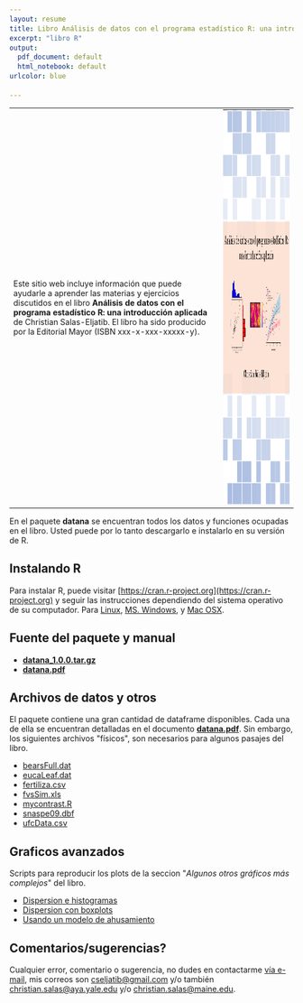 ```yaml
---
layout: resume
title: Libro Análisis de datos con el programa estadístico R: una introduccción aplicada.
excerpt: "libro R"
output:
  pdf_document: default
  html_notebook: default
urlcolor: blue

---
```



|              |   |
:---|:-------------------------:
Este sitio web incluye información que puede ayudarle a aprender las materias y ejercicios discutidos en el libro **Análisis de datos con el programa estadístico R: una introducción aplicada** de Christian Salas-Eljatib. El libro ha sido producido por la Editorial Mayor (ISBN xxx-x-xxx-xxxxx-y).|  <img src="/images/portadaLibro.png" width="800" height="700">


En el paquete **datana** se encuentran todos los datos y funciones ocupadas en el libro. Usted puede por lo tanto descargarlo e instalarlo en su versión de R.

## Instalando R
Para instalar R, puede visitar [https://cran.r-project.org](https://cran.r-project.org) y seguir las instrucciones dependiendo del sistema operativo de su computador. Para [Linux](https://cran.r-project.org/bin/linux/), [MS. Windows](https://cran.r-project.org/bin/windows/), y [Mac OSX](https://cran.r-project.org/bin/macosx/).

## Fuente del paquete y manual
+ [**datana_1.0.0.tar.gz**](/rlibro/datana_1.0.0.tar.gz)
+ [**datana.pdf**](/rlibro/datana.pdf)


## Archivos de datos y otros
El paquete contiene una gran cantidad de dataframe disponibles. Cada una de ella se encuentran detalladas en el documento [**datana.pdf**](/rlibro/datana.pdf). Sin embargo, los siguientes archivos "físicos", son necesarios para algunos pasajes del libro.

+ [bearsFull.dat](/rlibro/bearsFull.dat)
+ [eucaLeaf.dat](/rlibro/eucaLeaf.dat)
+ [fertiliza.csv](/rlibro/fertiliza.csv)
+ [fvsSim.xls](/rlibro/fvsSim.xls)
+ [mycontrast.R](/rlibro/mycontrast.R)
+ [snaspe09.dbf](/rlibro/snaspe09.dbf)
+ [ufcData.csv](/rlibro/ufcData.csv)

## Graficos avanzados
Scripts para reproducir los plots de la seccion "*Algunos otros gráficos más complejos*" del libro.

+ [Dispersion e histogramas](/rlibro/xyHist.html)
+ [Dispersion con boxplots](/rlibro/xyBoxplot.html)
+ [Usando un modelo de ahusamiento](/biolibro/ahusamientoTrozado.html)
 
## Comentarios/sugerencias?
Cualquier error, comentario o sugerencia, no dudes en contactarme [vía e-mail](mailto:cseljatib@gmail.com), mis correos son cseljatib@gmail.com y/o también christian.salas@aya.yale.edu y/o christian.salas@maine.edu.



<!-- ### Footer
A book on the core graphics facilities of the R language and environment for statistical computing and graphics (Chapman & Hall/CRC, August 2005).
A link to the publisher's web page for the book.
A list of Errata.
PDF version of the preface, table of contents, and Chapters 1, 4, and 5.
R code for figures:
Last updated: August 2020 -->

